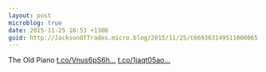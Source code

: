 ```yaml
---
layout: post
microblog: true
date: 2015-11-25 16:53 +1300
guid: http://JacksonOfTrades.micro.blog/2015/11/25/t669363149511000065.html
---
```

The Old Piano [t.co/Vnus6pS6h...](https://t.co/Vnus6pS6hB) [t.co/1jaqt05ao...](https://t.co/1jaqt05aon)
